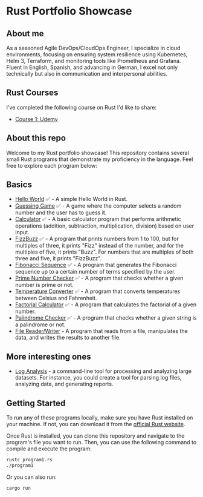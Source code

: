 # Rust Portfolio Showcase

## About me
As a seasoned Agile DevOps/CloudOps Engineer, I specialize in cloud environments, focusing on ensuring system resilience using Kubernetes, Helm 3, Terraform, and monitoring tools like Prometheus and Grafana. Fluent in English, Spanish, and advancing in German, I excel not only technically but also in communication and interpersonal abilities.

## Rust Courses
I've completed the following course on Rust I'd like to share:
* [Course 1: Udemy](https://www.udemy.com/certificate/UC-3efa5390-2a30-4fe6-8a6d-7a4582c6818e/)  

## About this repo 

Welcome to my Rust portfolio showcase! This repository contains several small Rust programs that demonstrate my proficiency in the language. Feel free to explore each program below:

## Basics
- [Hello World](./basics/hello-world/hello_world.rs) ✅ - A simple Hello World in Rust.
- [Guessing Game](./basics/guessing-game/src/main.rs) ✅ - A game where the computer selects a random number and the user has to guess it.  
- [Calculator](./basics/calculator/src/main.rs) ✅ - A basic calculator program that performs arithmetic operations (addition, subtraction, multiplication, division) based on user input.  
- [FizzBuzz](./basics/fizzbuzz/src/main.rs) ✅ - A program that prints numbers from 1 to 100, but for multiples of three, it prints "Fizz" instead of the number, and for the multiples of five, it prints "Buzz". For numbers that are multiples of both three and five, it prints "FizzBuzz".  
- [Fibonacci Sequence](./basics/fibonacci/src/main.rs) ✅ - A program that generates the Fibonacci sequence up to a certain number of terms specified by the user.   
- [Prime Number Checker](./basics/is-prime/src/main.rs) ✅ - A program that checks whether a given number is prime or not.  
- [Temperature Converter](./basics/temperature-converter/src/main.rs) ✅ - A program that converts temperatures between Celsius and Fahrenheit.  
- [Factorial Calculator](./basics/factorial-calculator/src/main.rs) ✅ - A program that calculates the factorial of a given number.  
- [Palindrome Checker](./basics/is-palindrome/src/main.rs) ✅ - A program that checks whether a given string is a palindrome or not.  
- [File Reader/Writer](./basics/file-reader-writer/src/main.rs) - A program that reads from a file, manipulates the data, and writes the results to another file.  

## More interesting ones

- [Log Analysis](./complex/log-analysis/src/main.rs) -  a command-line tool for processing and analyzing large datasets. For instance, you could create a tool for parsing log files, analyzing data, and generating reports.

## Getting Started

To run any of these programs locally, make sure you have Rust installed on your machine. If not, you can download it from the [official Rust website](https://www.rust-lang.org/).

Once Rust is installed, you can clone this repository and navigate to the program's file you want to run. Then, you can use the following command to compile and execute the program:

```bash
rustc program1.rs
./program1
```


Or you can also run:

```bash
cargo run 
```
